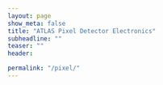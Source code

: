 ```yaml
---
layout: page
show_meta: false
title: "ATLAS Pixel Detector Electronics"
subheadline: ""
teaser: ""
header:

permalink: "/pixel/"
---
```



